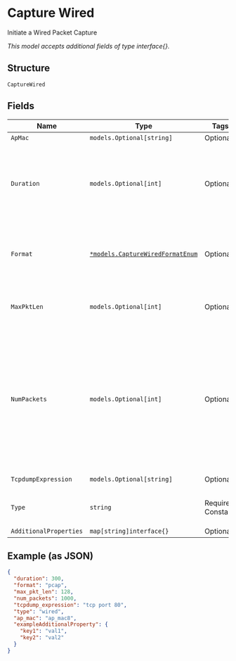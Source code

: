 
# Capture Wired

Initiate a Wired Packet Capture

*This model accepts additional fields of type interface{}.*

## Structure

`CaptureWired`

## Fields

| Name | Type | Tags | Description |
|  --- | --- | --- | --- |
| `ApMac` | `models.Optional[string]` | Optional | - |
| `Duration` | `models.Optional[int]` | Optional | Duration of the capture, in seconds<br><br>**Default**: `600`<br><br>**Constraints**: `>= 60`, `<= 86400` |
| `Format` | [`*models.CaptureWiredFormatEnum`](../../doc/models/capture-wired-format-enum.md) | Optional | pcap format. enum: `pcap`, `stream`<br><br>**Default**: `"pcap"` |
| `MaxPktLen` | `models.Optional[int]` | Optional | **Default**: `512`<br><br>**Constraints**: `>= 64`, `<= 2048` |
| `NumPackets` | `models.Optional[int]` | Optional | number of packets to capture, 0 for unlimited, default is 1024, maximum is 10000<br><br>**Default**: `1024`<br><br>**Constraints**: `>= 0`, `<= 10000` |
| `TcpdumpExpression` | `models.Optional[string]` | Optional | tcpdump expression |
| `Type` | `string` | Required, Constant | enum: `wired`<br><br>**Value**: `"wired"` |
| `AdditionalProperties` | `map[string]interface{}` | Optional | - |

## Example (as JSON)

```json
{
  "duration": 300,
  "format": "pcap",
  "max_pkt_len": 128,
  "num_packets": 1000,
  "tcpdump_expression": "tcp port 80",
  "type": "wired",
  "ap_mac": "ap_mac8",
  "exampleAdditionalProperty": {
    "key1": "val1",
    "key2": "val2"
  }
}
```

